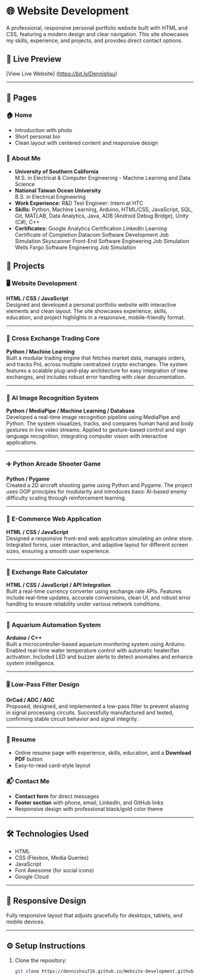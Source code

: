 # 🌐 Website Development 

A professional, responsive personal portfolio website built with HTML and CSS, featuring a modern design and clear navigation. This site showcases my skills, experience, and projects, and provides direct contact options.

## 🔗 Live Preview
[View Live Website] (https://bit.ly/Dennishsu)  

---

## 📁 Pages

### 🏠 Home
- Introduction with photo
- Short personal bio
- Clean layout with centered content and responsive design

### 👤 About Me
- **University of Southern California**  
M.S. in Electrical & Computer Engineering - Machine Learning and Data Science  
- **National Taiwan Ocean University**  
B.S. in Electrical Engineering  
- **Work Experience:** R&D Test Engineer: Intern at HTC  
- **Skills:** Python, Machine Learning, Arduino, HTML/CSS, JavaScript, SQL, Git, MATLAB, Data Analytics, Java, ADB (Android Debug Bridge), Unity (C#), C++  
- **Certificates:**
  Google Analytics Certification
  LinkedIn Learning Certificate of Completion
  Datacom Software Development Job Simulation
  Skyscanner Front-End Software Engineering Job Simulation
  Wells Fargo Software Engineering Job Simulation  

## 💼 Projects

### 🖥️ Website Development
**HTML / CSS / JavaScript**  
Designed and developed a personal portfolio website with interactive elements and clean layout. The site showcases experience, skills, education, and project highlights in a responsive, mobile-friendly format.  

---

### 🔄 Cross Exchange Trading Core
**Python / Machine Learning**  
Built a modular trading engine that fetches market data, manages orders, and tracks PnL across multiple centralized crypto exchanges. The system features a scalable plug-and-play architecture for easy integration of new exchanges, and includes robust error handling with clear documentation.  

---

### 🤖 AI Image Recognition System
**Python / MediaPipe / Machine Learning / Database**  
Developed a real-time image recognition pipeline using MediaPipe and Python. The system visualizes, tracks, and compares human hand and body gestures in live video streams. Applied to gesture-based control and sign language recognition, integrating computer vision with interactive applications.  

---

### ✈️ Python Arcade Shooter Game
**Python / Pygame**  
Created a 2D aircraft shooting game using Python and Pygame. The project uses OOP principles for modularity and introduces basic AI-based enemy difficulty scaling through reinforcement learning.  

---

### 🛒 E-Commerce Web Application
**HTML / CSS / JavaScript**  
Designed a responsive front-end web application simulating an online store. Integrated forms, user interaction, and adaptive layout for different screen sizes, ensuring a smooth user experience.  

---

### 💱 Exchange Rate Calculator
**HTML / CSS / JavaScript / API Integration**  
Built a real-time currency converter using exchange rate APIs. Features include real-time updates, accurate conversions, clean UI, and robust error handling to ensure reliability under various network conditions.  

---

### 🐠 Aquarium Automation System
**Arduino / C++**  
Built a microcontroller-based aquarium monitoring system using Arduino. Enabled real-time water temperature control with automatic heater/fan activation. Included LED and buzzer alerts to detect anomalies and enhance system intelligence.  

---

### 🎚️ Low-Pass Filter Design
**OrCad / ADC / AGC**  
Proposed, designed, and implemented a low-pass filter to prevent aliasing in signal processing circuits. Successfully manufactured and tested, confirming stable circuit behavior and signal integrity.

---

### 📄 Resume
- Online resume page with experience, skills, education, and a **Download PDF** button  
- Easy-to-read card-style layout

### 📬 Contact Me
- **Contact form** for direct messages  
- **Footer section** with phone, email, LinkedIn, and GitHub links  
- Responsive design with professional black/gold color theme

---

## 🛠️ Technologies Used

- HTML
- CSS (Flexbox, Media Queries)
- JavaScript
- Font Awesome (for social icons)
- Google Cloud

---

## 📱 Responsive Design
Fully responsive layout that adjusts gracefully for desktops, tablets, and mobile devices.

---

## ⚙️ Setup Instructions

1. Clone the repository:
   ```bash
   git clone https://dennishsu716.github.io/Website-Development.github.io/Project_personal_web/Page3.html

